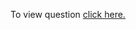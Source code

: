 To view question <a href="https://practice.geeksforgeeks.org/problems/depth-first-traversal-for-a-graph/1" target="_blank">click here.</a>